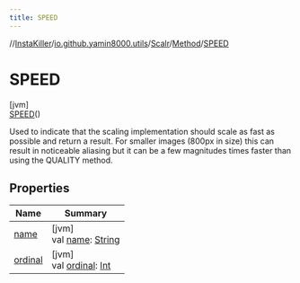 ```yaml
---
title: SPEED
---
```

//[InstaKiller](../../../../../index.html)/[io.github.yamin8000.utils](../../../index.html)/[Scalr](../../index.html)/[Method](../index.html)/[SPEED](index.html)



# SPEED



[jvm]\
[SPEED](index.html)()



Used to indicate that the scaling implementation should scale as fast as possible and return a result. For smaller images (800px in size) this can result in noticeable aliasing but it can be a few magnitudes times faster than using the QUALITY method.



## Properties


| Name | Summary |
|---|---|
| [name](../../-rotation/-c-w_90/index.html#-372974862%2FProperties%2F863300109) | [jvm]<br>val [name](../../-rotation/-c-w_90/index.html#-372974862%2FProperties%2F863300109): [String](https://kotlinlang.org/api/latest/jvm/stdlib/kotlin/-string/index.html) |
| [ordinal](../../-rotation/-c-w_90/index.html#-739389684%2FProperties%2F863300109) | [jvm]<br>val [ordinal](../../-rotation/-c-w_90/index.html#-739389684%2FProperties%2F863300109): [Int](https://kotlinlang.org/api/latest/jvm/stdlib/kotlin/-int/index.html) |

